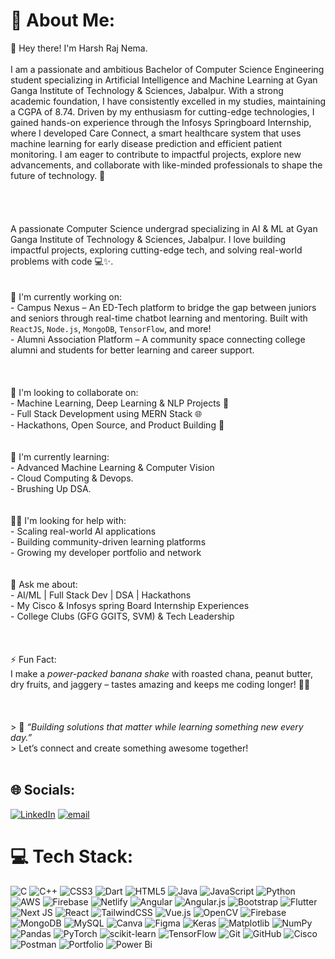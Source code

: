 # 💫 About Me:
👋 Hey there! I'm Harsh Raj Nema.<br><br>I am a passionate and ambitious Bachelor of Computer Science Engineering student specializing in Artificial Intelligence and Machine Learning at Gyan Ganga Institute of Technology & Sciences, Jabalpur. With a strong academic foundation, I have consistently excelled in my studies, maintaining a CGPA of 8.74. Driven by my enthusiasm for cutting-edge technologies, I gained hands-on experience through the Infosys Springboard Internship, where I developed Care Connect, a smart healthcare system that uses machine learning for early disease prediction and efficient patient monitoring. I am eager to contribute to impactful projects, explore new advancements, and collaborate with like-minded professionals to shape the future of technology. 🚀<br><br><br><br><br>A passionate Computer Science undergrad specializing in  AI & ML at Gyan Ganga Institute of Technology & Sciences, Jabalpur. I love building impactful projects, exploring cutting-edge tech, and solving real-world problems with code 💻✨.<br><br><br> 🚀 I'm currently working on:<br>- Campus Nexus – An ED-Tech platform to bridge the gap between juniors and seniors through real-time chatbot learning and mentoring. Built with `ReactJS`, `Node.js`, `MongoDB`, `TensorFlow`, and more!<br>- Alumni Association Platform – A community space connecting college alumni and students for better learning and career support.<br><br><br><br>🤝 I'm looking to collaborate on:<br>- Machine Learning, Deep Learning & NLP Projects 🤖<br>- Full Stack Development using MERN Stack 🌐<br>- Hackathons, Open Source, and Product Building 🚀<br><br><br> 🧠 I'm currently learning:<br>- Advanced Machine Learning & Computer Vision<br>- Cloud Computing & Devops.<br>- Brushing Up DSA.<br><br><br>🙋‍♂️ I'm looking for help with:<br>- Scaling real-world AI applications<br>- Building community-driven learning platforms<br>- Growing my developer portfolio and network<br><br><br> 💬 Ask me about:<br>- AI/ML | Full Stack Dev | DSA | Hackathons<br>- My Cisco & Infosys spring Board Internship Experiences<br>- College Clubs (GFG GGITS, SVM) & Tech Leadership<br><br><br><br>⚡ Fun Fact:<br>I make a *power-packed banana shake* with roasted chana, peanut butter, dry fruits, and jaggery – tastes amazing and keeps me coding longer! 🍌🥤<br><br><br><br>> 🌟 *“Building solutions that matter while learning something new every day.”*  <br>> Let’s connect and create something awesome together!<br><br>


## 🌐 Socials:
[![LinkedIn](https://img.shields.io/badge/LinkedIn-%230077B5.svg?logo=linkedin&logoColor=white)](https://linkedin.com/in/https://www.linkedin.com/in/harsh-raj-nema-aa0581230/) [![email](https://img.shields.io/badge/Email-D14836?logo=gmail&logoColor=white)](mailto:harshrajnema50@gmail.com) 

# 💻 Tech Stack:
![C](https://img.shields.io/badge/c-%2300599C.svg?style=for-the-badge&logo=c&logoColor=white) ![C++](https://img.shields.io/badge/c++-%2300599C.svg?style=for-the-badge&logo=c%2B%2B&logoColor=white) ![CSS3](https://img.shields.io/badge/css3-%231572B6.svg?style=for-the-badge&logo=css3&logoColor=white) ![Dart](https://img.shields.io/badge/dart-%230175C2.svg?style=for-the-badge&logo=dart&logoColor=white) ![HTML5](https://img.shields.io/badge/html5-%23E34F26.svg?style=for-the-badge&logo=html5&logoColor=white) ![Java](https://img.shields.io/badge/java-%23ED8B00.svg?style=for-the-badge&logo=openjdk&logoColor=white) ![JavaScript](https://img.shields.io/badge/javascript-%23323330.svg?style=for-the-badge&logo=javascript&logoColor=%23F7DF1E) ![Python](https://img.shields.io/badge/python-3670A0?style=for-the-badge&logo=python&logoColor=ffdd54) ![AWS](https://img.shields.io/badge/AWS-%23FF9900.svg?style=for-the-badge&logo=amazon-aws&logoColor=white) ![Firebase](https://img.shields.io/badge/firebase-%23039BE5.svg?style=for-the-badge&logo=firebase) ![Netlify](https://img.shields.io/badge/netlify-%23000000.svg?style=for-the-badge&logo=netlify&logoColor=#00C7B7) ![Angular](https://img.shields.io/badge/angular-%23DD0031.svg?style=for-the-badge&logo=angular&logoColor=white) ![Angular.js](https://img.shields.io/badge/angular.js-%23E23237.svg?style=for-the-badge&logo=angularjs&logoColor=white) ![Bootstrap](https://img.shields.io/badge/bootstrap-%238511FA.svg?style=for-the-badge&logo=bootstrap&logoColor=white) ![Flutter](https://img.shields.io/badge/Flutter-%2302569B.svg?style=for-the-badge&logo=Flutter&logoColor=white) ![Next JS](https://img.shields.io/badge/Next-black?style=for-the-badge&logo=next.js&logoColor=white) ![React](https://img.shields.io/badge/react-%2320232a.svg?style=for-the-badge&logo=react&logoColor=%2361DAFB) ![TailwindCSS](https://img.shields.io/badge/tailwindcss-%2338B2AC.svg?style=for-the-badge&logo=tailwind-css&logoColor=white) ![Vue.js](https://img.shields.io/badge/vue.js-%2335495e.svg?style=for-the-badge&logo=vuedotjs&logoColor=%234FC08D) ![OpenCV](https://img.shields.io/badge/opencv-%23white.svg?style=for-the-badge&logo=opencv&logoColor=white) ![Firebase](https://img.shields.io/badge/firebase-a08021?style=for-the-badge&logo=firebase&logoColor=ffcd34) ![MongoDB](https://img.shields.io/badge/MongoDB-%234ea94b.svg?style=for-the-badge&logo=mongodb&logoColor=white) ![MySQL](https://img.shields.io/badge/mysql-4479A1.svg?style=for-the-badge&logo=mysql&logoColor=white) ![Canva](https://img.shields.io/badge/Canva-%2300C4CC.svg?style=for-the-badge&logo=Canva&logoColor=white) ![Figma](https://img.shields.io/badge/figma-%23F24E1E.svg?style=for-the-badge&logo=figma&logoColor=white) ![Keras](https://img.shields.io/badge/Keras-%23D00000.svg?style=for-the-badge&logo=Keras&logoColor=white) ![Matplotlib](https://img.shields.io/badge/Matplotlib-%23ffffff.svg?style=for-the-badge&logo=Matplotlib&logoColor=black) ![NumPy](https://img.shields.io/badge/numpy-%23013243.svg?style=for-the-badge&logo=numpy&logoColor=white) ![Pandas](https://img.shields.io/badge/pandas-%23150458.svg?style=for-the-badge&logo=pandas&logoColor=white) ![PyTorch](https://img.shields.io/badge/PyTorch-%23EE4C2C.svg?style=for-the-badge&logo=PyTorch&logoColor=white) ![scikit-learn](https://img.shields.io/badge/scikit--learn-%23F7931E.svg?style=for-the-badge&logo=scikit-learn&logoColor=white) ![TensorFlow](https://img.shields.io/badge/TensorFlow-%23FF6F00.svg?style=for-the-badge&logo=TensorFlow&logoColor=white) ![Git](https://img.shields.io/badge/git-%23F05033.svg?style=for-the-badge&logo=git&logoColor=white) ![GitHub](https://img.shields.io/badge/github-%23121011.svg?style=for-the-badge&logo=github&logoColor=white) ![Cisco](https://img.shields.io/badge/cisco-%23049fd9.svg?style=for-the-badge&logo=cisco&logoColor=black) ![Postman](https://img.shields.io/badge/Postman-FF6C37?style=for-the-badge&logo=postman&logoColor=white) ![Portfolio](https://img.shields.io/badge/Portfolio-%23000000.svg?style=for-the-badge&logo=firefox&logoColor=#FF7139) ![Power Bi](https://img.shields.io/badge/power_bi-F2C811?style=for-the-badge&logo=powerbi&logoColor=black)

